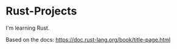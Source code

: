 # Rust-Projects
I'm learning Rust.

Based on the docs: https://doc.rust-lang.org/book/title-page.html
